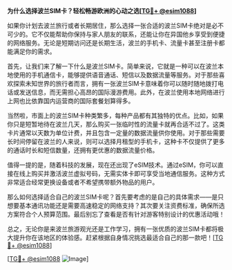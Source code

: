 **为什么选择波兰SIM卡？轻松畅游欧洲的心动之选[[TG💪+ @esim1088](https://t.me/s/esim1088)]**

如果你计划去波兰旅行或者长期居住，那么选择一张合适的波兰SIM卡绝对是必不可少的。它不仅能帮助你保持与家人朋友的联系，还能让你在异国他乡享受到便捷的网络服务。无论是短期访问还是长期生活，波兰的手机卡、流量卡甚至注册卡都能满足你的需求。

首先，让我们来了解一下什么是波兰SIM卡。简单来说，它就是一种可以在波兰本地使用的手机通信卡，能够提供语音通话、短信以及数据流量等服务。对于那些喜欢探索未知世界的旅行者而言，拥有一张波兰SIM卡意味着你可以随时随地拨打电话或发送信息，而无需担心高昂的国际漫游费用。此外，在波兰使用本地网络进行上网也比依靠国内运营商的国际套餐划算得多。

当然啦，市面上的波兰SIM卡种类繁多，每种产品都有其独特的优点。比如，如果你只是短暂地待在波兰几天，那么购买一张临时性的流量卡就再合适不过了。这类卡片通常以天数为单位计费，并且包含一定量的数据流量供你使用。对于那些需要长时间停留在波兰的人来说，则可以选择月租型的手机卡，这种卡不仅提供了更多的通话时长和短信数量，还拥有更优惠的数据流量价格。

值得一提的是，随着科技的发展，现在还出现了eSIM技术。通过eSIM，你可以直接在线上购买并激活波兰虚拟号码，无需实体卡即可享受当地通信服务。这种方式非常适合经常更换设备或者不希望携带额外物品的用户。

那么如何选择适合自己的波兰SIM卡呢？首先要考虑的是自己的具体需求——是只想要基本通讯功能还是需要高速稳定的网络支持？其次要关注资费标准，确保所选方案符合个人预算范围。最后别忘了查看是否有针对游客特别设计的优惠活动哦！

总之，无论你是来波兰旅游观光还是工作学习，拥有一张优质的波兰SIM卡都将极大提升你在该地区的体验感。赶紧根据自身情况挑选最适合自己的那一款吧！[[TG💪+ @esim1088](https://t.me/s/esim1088)]

[[TG💪+ @esim1088](https://t.me/s/esim1088) ![Image](https://i.postimg.cc/4NQfJmqS/Snipaste-2025-05-13-00-14-12.png)]
